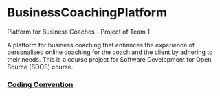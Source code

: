 # BusinessCoachingPlatform
Platform for Business Coaches - Project of Team 1 

A platform for business coaching that enhances the experience of personalised online coaching for the coach and the client by adhering to their needs. This is a course project for Software Development for Open Source (SDOS) course. 

### [Coding Convention](https://docs.djangoproject.com/en/dev/internals/contributing/writing-code/coding-style)
